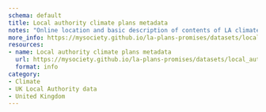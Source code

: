 ```yaml
---
schema: default
title: Local authority climate plans metadata
notes: "Online location and basic description of contents of LA climate action plans\n"
more_info: https://mysociety.github.io/la-plans-promises/datasets/local_authority_climate_plans_metadata/latest
resources:
- name: Local authority climate plans metadata
  url: https://mysociety.github.io/la-plans-promises/datasets/local_authority_climate_plans_metadata/latest
  format: info
category:
- Climate
- UK Local Authority data
- United Kingdom
---
```

